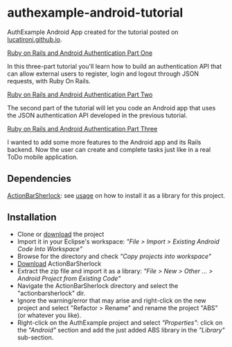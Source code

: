 authexample-android-tutorial
============================

AuthExample Android App created for the tutorial posted on [lucatironi.github.io](http://lucatironi.github.io).

[Ruby on Rails and Android Authentication Part One](http://lucatironi.github.io/tutorial/2012/10/15/ruby_rails_android_app_authentication_devise_tutorial_part_one)

In this three-part tutorial you'll learn how to build an authentication API that can allow external users to register, login and logout through JSON requests, with Ruby On Rails.

[Ruby on Rails and Android Authentication Part Two](http://lucatironi.github.io/tutorial/2012/10/16/ruby_rails_android_app_authentication_devise_tutorial_part_two)

The second part of the tutorial will let you code an Android app that uses the JSON authentication API developed in the previous tutorial.

[Ruby on Rails and Android Authentication Part Three](http://lucatironi.github.io/tutorial/2012/12/07/ruby_rails_android_app_authentication_devise_tutorial_part_three)

I wanted to add some more features to the Android app and its Rails backend. Now the user can create and complete tasks just like in a real ToDo mobile application.

## Dependencies

[ActionBarSherlock](http://actionbarsherlock.com): see [usage](http://actionbarsherlock.com/usage.html) on how to install it as a library for this project.

## Installation

- Clone or [download](https://github.com/lucatironi/authexample-android-tutorial/archive/master.zip) the project
- Import it in your Eclipse's workspace:  _"File > Import > Existing Android Code Into Workspace"_
- Browse for the directory and check _"Copy projects into workspace"_
- [Download](http://actionbarsherlock.com/download.html) ActionBarSherlock
- Extract the zip file and import it as a library: _"File > New > Other ... > Android Project from Existing Code"_
- Navigate the ActionBarSherlock directory and select the "actionbarsherlock" dir.
- Ignore the warning/error that may arise and right-click on the new project and select "Refactor > Rename" and rename the project "ABS" (or whatever you like).
- Right-click on the AuthExample project and select _"Properties"_: click on the _"Android"_ section and add the just added ABS library in the _"Library"_ sub-section.
